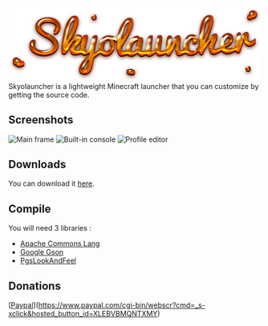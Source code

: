 ![Skyolauncher](https://raw.githubusercontent.com/Skyost/Skyolauncher/master/src/fr/skyost/launcher/res/Skyolauncher.png)
Skyolauncher is a lightweight Minecraft launcher that you can customize by getting the source code.

Screenshots
-----------
![Main frame](http://www.skyost.eu/skyolauncher/res/s1.png)
![Built-in console](http://www.skyost.eu/skyolauncher/res/s2.png)
![Profile editor](http://www.skyost.eu/skyolauncher/res/s3.png)

Downloads
---------
You can download it [here](http://www.skyost.eu/skyolauncher/download.php).

Compile
-------
You will need 3 libraries :
- [Apache Commons Lang](http://commons.apache.org/proper/commons-lang/)
- [Google Gson](https://code.google.com/p/google-gson/)
- [PgsLookAndFeel](http://www.pagosoft.com/projects/pgslookandfeel/)

Donations
---------
[[Paypal](https://www.paypal.com/en_US/i/btn/btn_donate_SM.gif)](https://www.paypal.com/cgi-bin/webscr?cmd=_s-xclick&hosted_button_id=XLEBVBMQNTXMY)